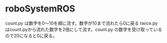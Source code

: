 # roboSystemROS

count.py は数字を0～10を順に流す。数字が10まで流れたら0に戻る
twice.py はcount.pyから流れた数字を2倍にして流す。count.py の数字を受け取っているので20になると0に戻る。
